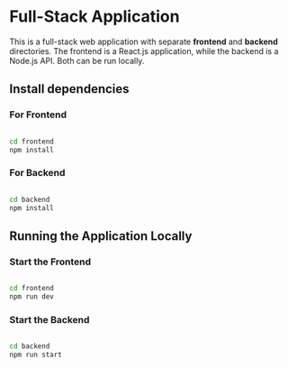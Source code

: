 # Full-Stack Application

This is a full-stack web application with separate **frontend** and **backend** directories. The frontend is a React.js application, while the backend is a Node.js API. Both can be run locally.

## Install dependencies

### For Frontend
``` bash

cd frontend
npm install 
```

### For Backend
``` bash

cd backend
npm install
```

## Running the Application Locally

### Start the Frontend
``` bash

cd frontend
npm run dev
```


### Start the Backend
``` bash

cd backend
npm run start
```
